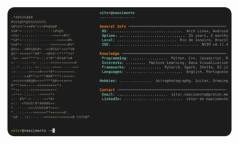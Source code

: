 <a href="https://github.com/vitor-n/vitor-n">
  <picture>
    <source media="(prefers-color-scheme: dark)" srcset="https://raw.githubusercontent.com/vitor-n/vitor-n/main/info.svg">
    <img alt="Vitor's Profile README" src="https://raw.githubusercontent.com/vitor-n/vitor-n/main/info.svg">
  </picture>
</a>
